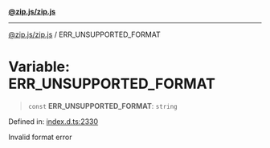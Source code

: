 [**@zip.js/zip.js**](../README.md)

***

[@zip.js/zip.js](../globals.md) / ERR\_UNSUPPORTED\_FORMAT

# Variable: ERR\_UNSUPPORTED\_FORMAT

> `const` **ERR\_UNSUPPORTED\_FORMAT**: `string`

Defined in: [index.d.ts:2330](https://github.com/gildas-lormeau/zip.js/blob/ac43341b8867abfc96920b30361a638957ffd437/index.d.ts#L2330)

Invalid format error
